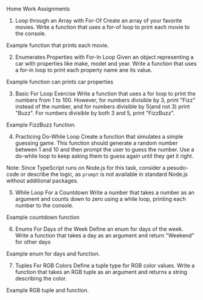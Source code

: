 Home Work Assignments




1. Loop through an Array with For-Of
Create an array of your favorite movies. Write a function that uses a for-of loop to print each movie to the console.

Example function that prints each movie.






2. Enumerates Properties with For-In Loop
Given an object representing a car with properties like make, model and year. Write a function that uses a for-in loop to print each property name ane its value.

Example function can prints car properties





3. Basic For Loop Exercise
Write a function that uses a for loop to print the numbers from 1 to 100. However, for numbers divisible by 3, print "Fizz" instead of the number, and for numbers divisible by 5(and not 3) print "Buzz". For numbers divisible by both 3 and 5, print "FizzBuzz".

Example FizzBuzz function.






4. Practicing Do-While Loop
Create a function that simulates a simple guessing game. This function should generate a random number between 1 and 10 and then prompt the user to guess the number. Use a do-while loop to keep asking them to guess again until they get it right.

Note: Since TypeScript runs on Node.js for this task, consider a pesudo-code or describe the logic, as `prompt` is not available in standard Node.js without additional packages.






5. While Loop For a Countdown
Write a number that takes a number as an argument and counts down to zero using a while loop, printing each number to the console.

Example countdown function






6. Enums For Days of the Week
Define an enum for days of the week. Write a function that takes a day as an argument and return "Weekend" for other days

Example enum for days and function.





7. Tuples For RGB Colors
Define a tuple type for RGB color values. Write a function that takes an RGB tuple as an argument and returns a string describing the color.

Example RGB tuple and function.